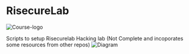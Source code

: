 
# RisecureLab

![Course-logo](https://github.com/user-attachments/assets/4e84e46a-1317-427e-b3fd-ed927450151c)

Scripts to setup Risecurelab Hacking lab (Not Complete and incoporates some resources from other repos)
![Diagram](https://github.com/user-attachments/assets/98750352-4991-436f-bccf-0253cfaa887f)
